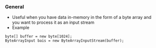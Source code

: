 ### General
- Useful when you have data in-memory in the form of a byte array and you want to process it as an input stream
- Example
```
byte[] buffer = new byte[1024];
ByteArrayInput bais = new ByteArrayInputStream(buffer);
```